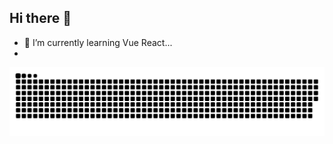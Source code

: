 ## Hi there 👋

- 🌱 I’m currently learning Vue React...
- 
![lgrdf's github activity graph](https://raw.githubusercontent.com/lgrdf/lgrdf/output/github-contribution-grid-snake.svg)



